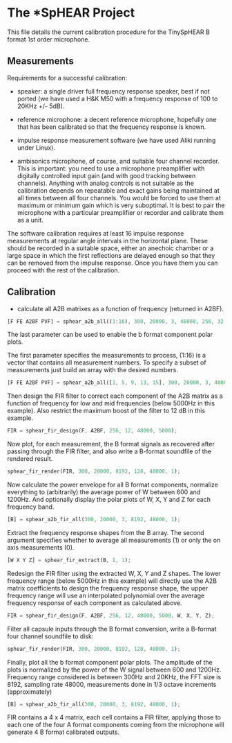 
# The *SpHEAR Project

This file details the current calibration procedure for the TinySpHEAR B format 1st order microphone.

## Measurements

Requirements for a successful calibration:

* speaker: a single driver full frequency response speaker, best if not ported (we have used a H&K M50 with a frequency response of 100 to 20KHz +/- 5dB). 

* reference microphone: a decent reference microphone, hopefully one that has been calibrated so that the frequency response is known.

* impulse response measurement software (we have used Aliki running under Linux).

* ambisonics microphone, of course, and suitable four channel recorder. This is important: you need to use a microphone preamplifier with digitally controlled input gain (and with good tracking between channels). Anything with analog controls is not suitable as the calibration depends on repeatable and exact gains being maintained at all times between all four channels. You would be forced to use them at maximum or minimum gain which is very suboptimal. It is best to pair the microphone with a particular preamplifier or recorder and calibrate them as a unit. 

The software calibration requires at least 16 impulse response measurements at regular angle intervals in the horizontal plane. These should be recorded in a suitable space, either an anechoic chamber or a large space in which the first reflections are delayed enough so that they can be removed from the impulse response. Once you have them you can proceed with the rest of the calibration.

## Calibration

* calculate all A2B matrixes as a function of frequency (returned in A2BF).

```octave
[F FE A2BF PVF] = sphear_a2b_all((1:16), 300, 20000, 3, 48000, 256, 32, 0);
```

The last parameter can be used to enable the b format component polar plots.

The first parameter specifies the measurements to process, (1:16) is a vector that contains all measurement numbers. To specify a subset of measurements just build an array with the desired numbers. 

```octave
[F FE A2BF PVF] = sphear_a2b_all([1, 5, 9, 13, 15], 300, 20000, 3, 48000, 256, 32, 0);
```

Then design the FIR filter to correct each component of the A2B matrix as a function of frequency for low and mid frequencies (below 5000Hz in this example). Also restrict the maximum boost of the filter to 12 dB in this example. 

```octave
FIR = sphear_fir_design(F, A2BF, 256, 12, 48000, 5000);
```

Now plot, for each measurement, the B format signals as recovered after passing through the FIR filter, and also write a B-format soundfile of the rendered result. 

```octave
sphear_fir_render(FIR, 300, 20000, 8192, 128, 48000, 1);
```

Now calculate the power envelope for all B format components, normalize everything to (arbitrarily) the average power of W between 600 and 1200Hz. And optionally display the polar plots of W, X, Y and Z for each frequency band.

```octave
[B] = sphear_a2b_fir_all(300, 20000, 3, 8192, 48000, 1);
```

Extract the frequency response shapes from the B array. The second argument specifies whether to average all measurements (1) or only the on axis measurements (0). 

```octave
[W X Y Z] = sphear_fir_extract(B, 1, 1);
```

Redesign the FIR filter using the extracted W, X, Y and Z shapes. The lower frequency range (below 5000Hz in this example) will directly use the A2B matrix coefficients to design the frequency response shape, the upper frequency range will use an interpolated polynomial over the average frequency response of each component as calculated above. 

```octave
FIR = sphear_fir_design(F, A2BF, 256, 12, 48000, 5000, W, X, Y, Z);
```

Filter all capsule inputs through the B format conversion, write a B-format four channel soundfile to disk:

```octave
sphear_fir_render(FIR, 300, 20000, 8192, 128, 48000, 1);
```

Finally, plot all the b format component polar plots. The amplitude of the plots is normalized by the power of the W signal between 600 and 1200Hz. Frequency range considered is between 300Hz and 20KHz, the FFT size is 8192, sampling rate 48000, measurements done in 1/3 octave increments (approximately)

```octave
[B] = sphear_a2b_fir_all(300, 20000, 3, 8192, 48000, 1);
```

FIR contains a 4 x 4 matrix, each cell contains a FIR filter, applying those to each one of the four A format components coming from the microphone will generate 4 B format calibrated outputs.

